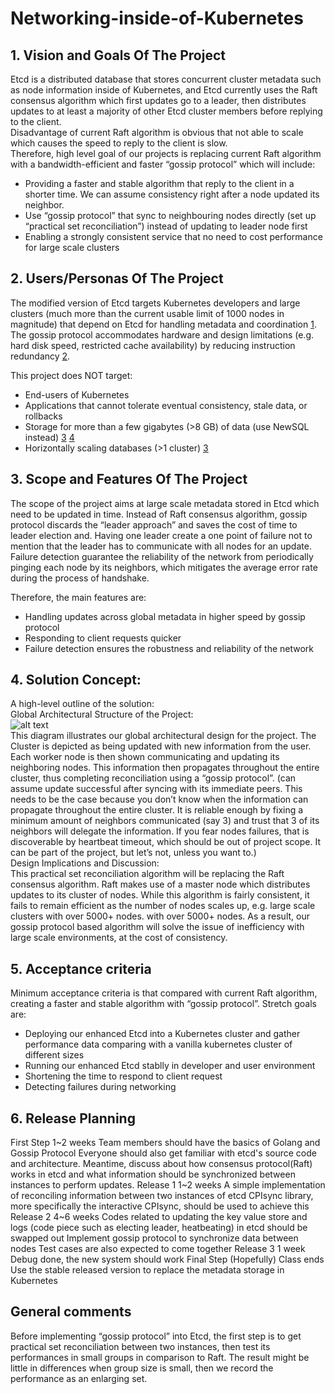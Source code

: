# Networking-inside-of-Kubernetes
## 1. Vision and Goals Of The Project
Etcd is a distributed database that stores concurrent cluster metadata such as node information inside of Kubernetes, and Etcd currently uses the Raft consensus algorithm which first updates go to a leader, then distributes updates to at least a majority of other Etcd cluster members before replying to the client.      
Disadvantage of current Raft algorithm is obvious that not able to scale which causes the speed to reply to the client is slow.     
Therefore, high level  goal of our projects is  replacing current Raft algorithm with a bandwidth-efficient and faster “gossip protocol” which will include:    
+ Providing a faster and stable algorithm that reply to the client in a shorter time. We can assume consistency right after a node updated its neighbor.     
+ Use “gossip protocol” that sync to neighbouring nodes directly (set up “practical set reconciliation”) instead of updating to leader node first     
+ Enabling a strongly consistent service that no need to cost performance for large scale clusters     

## 2. Users/Personas Of The Project
The modified version of Etcd targets Kubernetes developers and large clusters (much more than the current usable limit of 1000 nodes in magnitude) that depend on Etcd for handling metadata and coordination [1]. The gossip protocol accommodates hardware and design limitations (e.g. hard disk speed, restricted cache availability) by reducing instruction redundancy [2].     

This project does NOT target:    
+ End-users of Kubernetes    
+ Applications that cannot tolerate eventual consistency, stale data, or rollbacks    
+ Storage for more than a few gigabytes (>8 GB) of data (use NewSQL instead) [3]  [4]    
+ Horizontally scaling databases (>1 cluster) [3]   
 
[1]: https://github.com/kubernetes/kubernetes/issues/20540    
[2]: https://openai.com/blog/scaling-kubernetes-to-2500-nodes/    
[3]: https://github.com/etcd-io/etcd/blob/master/Documentation/learning/why.md    
[4]: https://github.com/etcd-io/etcd/blob/master/Documentation/dev-guide/limit.md    

## 3. Scope and Features Of The Project
The scope of the project aims at large scale metadata stored in Etcd which need to be updated in time. Instead of Raft consensus algorithm, gossip protocol discards the “leader approach” and saves the cost of time to leader election and. Having one leader create a one point of failure not to mention that the leader has to communicate with all nodes for an update. Failure detection guarantee the reliability of the network from periodically pinging each node by its neighbors, which mitigates the  average error rate during the process of handshake.

Therefore, the main features are:
- Handling updates across global metadata in higher speed by gossip protocol
- Responding to client requests quicker 
- Failure detection ensures the robustness and reliability of the network

## 4. Solution Concept:
A high-level outline of the solution:     
Global Architectural Structure of the Project:     
![alt text](https://upload-images.jianshu.io/upload_images/1452123-09556716dc29be12.gif?imageMogr2/auto-orient/strip|imageView2/2/format/gif)    
This diagram illustrates our global architectural design for the project. The Cluster is depicted as being updated with new information from the user. Each worker node is then shown communicating and updating its neighboring nodes. This information then propagates throughout the entire cluster, thus completing reconciliation using a “gossip protocol”.  (can assume update successful after syncing with its immediate peers. This needs to be the case because you don’t know when the information can propagate throughout the entire cluster. It is reliable enough by fixing a minimum amount of neighbors communicated (say 3) and trust that 3 of its neighbors will delegate the information. If you fear nodes failures, that is discoverable by heartbeat timeout, which should be out of project scope. It can be part of the project, but let’s not, unless you want to.)    
Design Implications and Discussion:      
This practical set reconciliation algorithm will be replacing the Raft consensus algorithm. Raft makes use of a master node which distributes updates to its cluster of nodes. While this algorithm is fairly consistent, it fails to remain efficient as the number of nodes scales up, e.g. large scale clusters with over 5000+ nodes.  with over 5000+ nodes. As a result, our gossip protocol based algorithm will solve the issue of inefficiency with large scale environments, at the cost of consistency.       

## 5. Acceptance criteria
Minimum acceptance criteria is that compared with current Raft algorithm, creating a faster and stable algorithm with “gossip protocol”. Stretch goals are:    
+ Deploying our enhanced Etcd into a Kubernetes cluster and gather performance data comparing with a vanilla kubernetes cluster of different sizes    
+ Running our enhanced Etcd stablly in developer and user environment     
+ Shortening the time to respond to client request    
+ Detecting failures during networking     

## 6. Release Planning
First Step
1~2 weeks
Team members should have the basics of Golang and Gossip Protocol
Everyone should also get familiar with etcd's source code and architecture.
Meantime, discuss about how consensus protocol(Raft) works in etcd and what information should be synchronized between instances to perform updates.
Release 1
1~2 weeks
A simple implementation of reconciling information  between two instances of etcd
CPIsync library, more specifically the interactive CPIsync, should be used to achieve this
Release 2
4~6 weeks
Codes related to updating the key value store and logs (code piece such as electing leader, heatbeating) in etcd should be swapped out 
Implement gossip protocol to synchronize data between nodes 
Test cases are also expected to come together
Release 3
1 week
Debug done, the new system should work
Final Step (Hopefully)
Class ends
Use the stable released version to replace the metadata storage in Kubernetes


## General comments
Before implementing “gossip protocol” into Etcd, the first step is to get practical set reconciliation between two instances, then test its performances in small groups in comparison to Raft. The result might be little in differences when group size is small, then we record the performance as an enlarging set.
